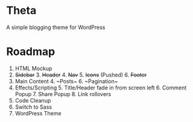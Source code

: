 Theta
=====

A simple blogging theme for WordPress

Roadmap
=======

1. HTML Mockup
  2. ~~Sidebar~~
    3. ~~Header~~
    4. ~~Nav~~
    5. ~~Icons~~ (Pushed)
    6. ~~Footer~~
  3. Main Content
    4. ~Posts~
    6. ~Pagination~
  4. Effects/Scripting
    5. Title/Header fade in from screen left
    6. Comment Popup
    7. Share Popup
    8. Link rollovers
3. Code Cleanup
  5. Switch to Sass
2. WordPress Theme

